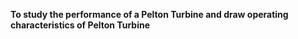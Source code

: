<b>To study the performance of a Pelton Turbine and draw operating characteristics of Pelton Turbine</b>
